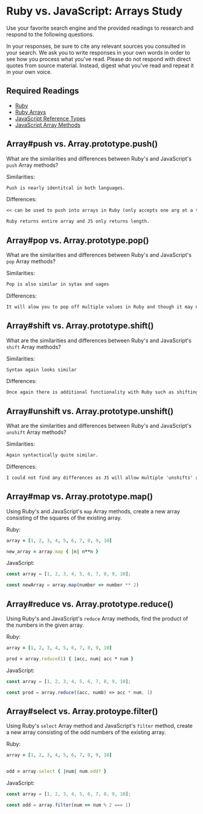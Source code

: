 # Ruby vs. JavaScript: Arrays Study

Use your favorite search engine and the provided readings to research and
respond to the following questions.

In your responses, be sure to cite any relevant sources you consulted in your
search. We ask you to write responses in your own words in order to see how you
process what you've read. Please do not respond with direct quotes from source
material. Instead, digest what you've read and repeat it in your own voice.

## Required Readings

-   [Ruby](https://github.com/ga-wdi-boston/ruby)
-   [Ruby Arrays](https://github.com/ga-wdi-boston/ruby-arrays)
-   [JavaScript Reference Types](https://github.com/ga-wdi-boston/js-reference-types)
-   [JavaScript Array Methods](https://github.com/ga-wdi-boston/js-array-methods)

## Array#push vs. Array.prototype.push()

What are the similarities and differences between Ruby's and JavaScript's `push`
Array methods?

Similarities:

```md
Push is nearly identitcal in both languages.
```

Differences:

```md
<< can be used to push into arrays in Ruby (only accepts one arg at a time)

Ruby returns entire array and JS only returns length.
```

## Array#pop vs. Array.prototype.pop()

What are the similarities and differences between Ruby's and JavaScript's `pop`
Array methods?

Similarities:

```md
Pop is also similar in sytax and uages
```

Differences:

```md
It will alow you to pop off multiple values in Ruby and though it may not break your code in JS, it will still only pop off one value at a time.
```

## Array#shift vs. Array.prototype.shift()

What are the similarities and differences between Ruby's and JavaScript's
`shift` Array methods?

Similarities:

```md
Syntax again looks similar
```

Differences:

```md
Once again there is additional functionality with Ruby such as shifting more than one value from the array.
```

## Array#unshift vs. Array.prototype.unshift()

What are the similarities and differences between Ruby's and JavaScript's
`unshift` Array methods?

Similarities:

```md
Again syntactically quite similar.
```

Differences:

```md
I could not find any differences as JS will allow multiple 'unshifts' at one time and ruby will also.
```

## Array#map vs. Array.prototype.map()

Using Ruby's and JavaScript's `map` Array methods, create a new array consisting
of the squares of the existing array.

Ruby:

```ruby
array = [1, 2, 3, 4, 5, 6, 7, 8, 9, 10]

new_array = array.map { |n| n**n }
```

JavaScript:

```javascript
const array = [1, 2, 3, 4, 5, 6, 7, 8, 9, 10];

const newArray = array.map(number => number ** 2)
```

## Array#reduce vs. Array.prototype.reduce()

Using Ruby's and JavaScript's `reduce` Array methods, find the product of the
numbers in the given array.

Ruby:

```ruby
array = [1, 2, 3, 4, 5, 6, 7, 8, 9, 10]

prod = array.reduce(1) { |acc, num| acc * num }
```

JavaScript:

```javascript
const array = [1, 2, 3, 4, 5, 6, 7, 8, 9, 10];

const prod = array.reduce((acc, numb) => acc * num, 1)
```

## Array#select vs. Array.protoype.filter()

Using Ruby's `select` Array method and JavaScript's `filter` method, create a
new array consisting of the odd numbers of the existing array.

Ruby:

```ruby
array = [1, 2, 3, 4, 5, 6, 7, 8, 9, 10]


odd = array.select { |num| num.odd? }
```

JavaScript:

```javascript
const array = [1, 2, 3, 4, 5, 6, 7, 8, 9, 10];

const odd = array.filter(num => num % 2 === 1)
```

